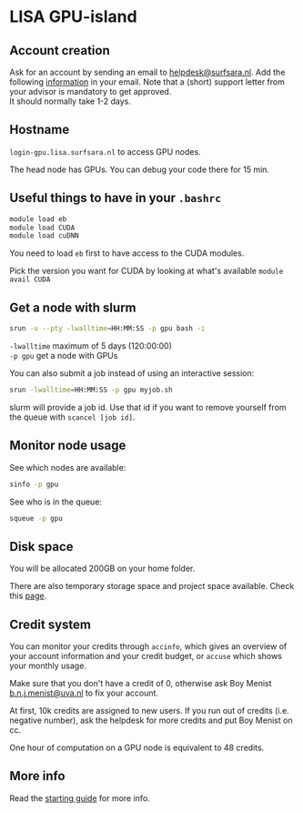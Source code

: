 # LISA GPU-island

## Account creation

Ask for an account by sending an email to <helpdesk@surfsara.nl>.
Add the following [information](https://userinfo.surfsara.nl/systems/lisa/account) in your email.
Note that a (short) support letter from your advisor is mandatory to get approved.  
It should normally take 1-2 days.

## Hostname

`login-gpu.lisa.surfsara.nl` to access GPU nodes.

The head node has GPUs. You can debug your code there for 15 min.

## Useful things to have in your `.bashrc`

```bash
module load eb
module load CUDA
module load cuDNN
```

You need to load `eb` first to have access to the CUDA modules.

Pick the version you want for CUDA by looking at what's available `module avail CUDA`

## Get a node with slurm

```bash
srun -u --pty -lwalltime=HH:MM:SS -p gpu bash -i
```

`-lwalltime` maximum of 5 days (120:00:00)  
`-p gpu` get a node with GPUs

You can also submit a job instead of using an interactive session:

```bash
srun -lwalltime=HH:MM:SS -p gpu myjob.sh
```

slurm will provide a job id. Use that id if you want to remove yourself from the queue with `scancel [job id]`.

## Monitor node usage

See which nodes are available:

```bash
sinfo -p gpu
```

See who is in the queue:

```bash
squeue -p gpu
```

## Disk space

You will be allocated 200GB on your home folder.

There are also temporary storage space and project space available. Check this [page](https://userinfo.surfsara.nl/systems/lisa/getting-started#filesystems).


## Credit system

You can monitor your credits through `accinfo`, which gives an overview of your account information and your credit budget, or `accuse` which shows your monthly usage.

Make sure that you don't have a credit of 0, otherwise ask Boy Menist <b.n.j.menist@uva.nl> to fix your account.  

At first, 10k credits are assigned to new users.
If you run out of credits (i.e. negative number), ask the helpdesk for more credits and put Boy Menist on cc.

One hour of computation on a GPU node is equivalent to 48 credits.

## More info

Read the [starting guide](https://userinfo.surfsara.nl/systems/lisa/getting-started) for more info.
